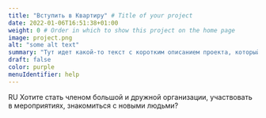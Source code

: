 ```yaml
---
title: "Вступить в Квартиру" # Title of your project
date: 2022-01-06T16:51:38+01:00
weight: 0 # Order in which to show this project on the home page
image: project.png
alt: "some alt text"
summary: "Тут идет какой-то текст с коротким описанием проекта, который может быть и длинным, и которотким."
draft: false
color: purple
menuIdentifier: help
---
```


RU Хотите стать членом большой и дружной организации, участвовать в мероприятиях, знакомиться с новыми людьми?
